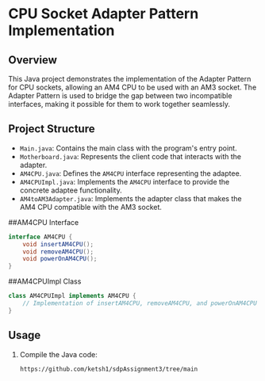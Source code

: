 # CPU Socket Adapter Pattern Implementation

## Overview

This Java project demonstrates the implementation of the Adapter Pattern for CPU sockets, allowing an AM4 CPU to be used with an AM3 socket. The Adapter Pattern is used to bridge the gap between two incompatible interfaces, making it possible for them to work together seamlessly.

## Project Structure

- `Main.java`: Contains the main class with the program's entry point.
- `Motherboard.java`: Represents the client code that interacts with the adapter.
- `AM4CPU.java`: Defines the `AM4CPU` interface representing the adaptee.
- `AM4CPUImpl.java`: Implements the `AM4CPU` interface to provide the concrete adaptee functionality.
- `AM4toAM3Adapter.java`: Implements the adapter class that makes the AM4 CPU compatible with the AM3 socket.


##AM4CPU Interface
```Java
interface AM4CPU {
    void insertAM4CPU();
    void removeAM4CPU();
    void powerOnAM4CPU();
}

```
##AM4CPUImpl Class
```Java
class AM4CPUImpl implements AM4CPU {
    // Implementation of insertAM4CPU, removeAM4CPU, and powerOnAM4CPU methods
}

```


## Usage

1. Compile the Java code:

   ```shell
   https://github.com/ketsh1/sdpAssignment3/tree/main
   ```
